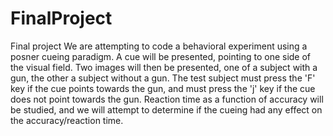 # FinalProject
Final project 
We are attempting to code a behavioral experiment using a posner cueing paradigm. A cue will be presented, pointing to one side of the visual field. 
Two images will then be presented, one of a subject with a gun, the other a subject without a gun. 
The test subject must press the 'F' key if the cue points towards the gun, and must press the 'j' key if the cue does not point towards the gun. 
Reaction time as a function of accuracy will be studied, and we will attempt to determine if the cueing had any effect on the accuracy/reaction time. 
